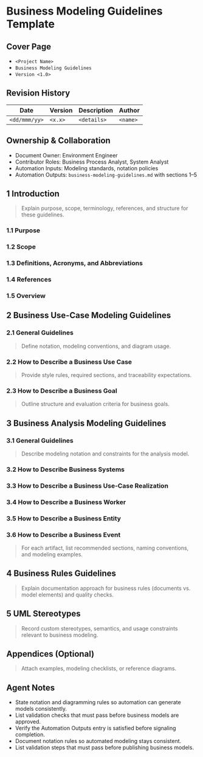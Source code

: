 # Business Modeling Guidelines Template

## Cover Page
- `<Project Name>`
- `Business Modeling Guidelines`
- `Version <1.0>`

## Revision History

| Date | Version | Description | Author |
| --- | --- | --- | --- |
| `<dd/mmm/yy>` | `<x.x>` | `<details>` | `<name>` |

## Ownership & Collaboration
- Document Owner: Environment Engineer
- Contributor Roles: Business Process Analyst, System Analyst
- Automation Inputs: Modeling standards, notation policies
- Automation Outputs: `business-modeling-guidelines.md` with sections 1–5

## 1 Introduction
> Explain purpose, scope, terminology, references, and structure for these guidelines.

### 1.1 Purpose
### 1.2 Scope
### 1.3 Definitions, Acronyms, and Abbreviations
### 1.4 References
### 1.5 Overview

## 2 Business Use-Case Modeling Guidelines
### 2.1 General Guidelines
> Define notation, modeling conventions, and diagram usage.

### 2.2 How to Describe a Business Use Case
> Provide style rules, required sections, and traceability expectations.

### 2.3 How to Describe a Business Goal
> Outline structure and evaluation criteria for business goals.

## 3 Business Analysis Modeling Guidelines
### 3.1 General Guidelines
> Describe modeling notation and constraints for the analysis model.

### 3.2 How to Describe Business Systems
### 3.3 How to Describe a Business Use-Case Realization
### 3.4 How to Describe a Business Worker
### 3.5 How to Describe a Business Entity
### 3.6 How to Describe a Business Event
> For each artifact, list recommended sections, naming conventions, and modeling examples.

## 4 Business Rules Guidelines
> Explain documentation approach for business rules (documents vs. model elements) and quality checks.

## 5 UML Stereotypes
> Record custom stereotypes, semantics, and usage constraints relevant to business modeling.

## Appendices (Optional)
> Attach examples, modeling checklists, or reference diagrams.

## Agent Notes
- State notation and diagramming rules so automation can generate models consistently.
- List validation checks that must pass before business models are approved.
- Verify the Automation Outputs entry is satisfied before signaling completion.
- Document notation rules so automated modeling stays consistent.
- List validation steps that must pass before publishing business models.

